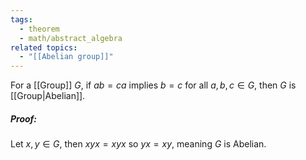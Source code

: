 ```yaml
---
tags:
  - theorem
  - math/abstract_algebra
related topics:
  - "[[Abelian group]]"
---
```

For a [[Group]] $G$, if $ab=ca$ implies $b=c$ for all $a,b,c\in G$, then $G$ is [[Group|Abelian]].
##### Proof:
Let $x,y\in G$, then $xyx=xyx$ so $yx=xy$, meaning $G$ is Abelian.
